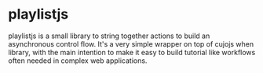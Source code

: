 playlistjs
==========

playlistjs is a small library to string together actions to build an asynchronous control flow. It's a very simple wrapper on top of cujojs when library, with the main intention to make it easy to build tutorial like workflows often needed in complex web applications.
